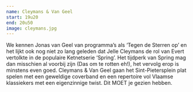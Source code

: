 ```yaml
---
name: Cleymans & Van Geel
start: 19u20
end: 20u50
image: cleymans.jpg
---
```

We kennen Jonas van Geel van programma’s als ‘Tegen de Sterren op’ en het lijkt ook nog niet zo lang geleden dat Jelle Cleymans de rol van Evert vertolkte in de populaire Ketnetserie ‘Spring’. Het tijdperk van Spring mag dan misschien al voorbij zijn (Das om te rotten eh!), het vervolg erop is minstens even goed. Cleymans & Van Geel gaan het Sint-Pietersplein plat spelen met een geweldige coverband en een repertoire vol Vlaamse klassiekers met een eigenzinnige twist. Dit MOET je gezien hebben.
